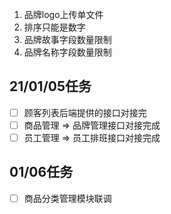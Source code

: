 1. 品牌logo上传单文件
2. 排序只能是数字
3. 品牌故事字段数量限制
4. 品牌名称字段数量限制



## 21/01/05任务

- [ ] 顾客列表后端提供的接口对接完
- [ ] 商品管理 =>  品牌管理接口对接完成
- [ ] 员工管理 => 员工排班接口对接完成

## 01/06任务

- [ ] ​	商品分类管理模块联调


